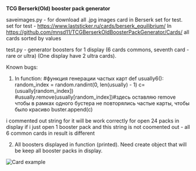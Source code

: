 **TCG Berserk(Old) booster pack generator**

saveimages.py - for download all .jpg images card in Berserk set for test. 
set for test - https://www.laststicker.ru/cards/berserk_equilibrium/
In https://github.com/mnsd11/TCGBerserkOldBoosterPackGenerator/Cards/ all cards sorted by values

test.py - generator boosters for 1 display (6 cards commons, seventh card - rare or ultra)
(One display have 2 ultra cards).


Known bugs:
1) In function:
#функция генерации частых карт
def usually6():
    random_index = random.randint(0, len(usually) - 1)
    c=(usually[random_index])
    #usually.remove(usually[random_index])#здесь оставляю remove чтобы в рамках одного бустера не повторялись частые карты, чтобы было красиво
    buster.append(c)

i commented out string for it will be work correctly for open 24 packs in display
if i just open 1 booster pack and this string is not coomented out - all 6 common cards in result is different

2) All boosters displayed in function (printed).
Need create object that will be keep all booster packs in display.

![Card example](https://www.laststicker.ru/i/cards/51/9.jpg)
